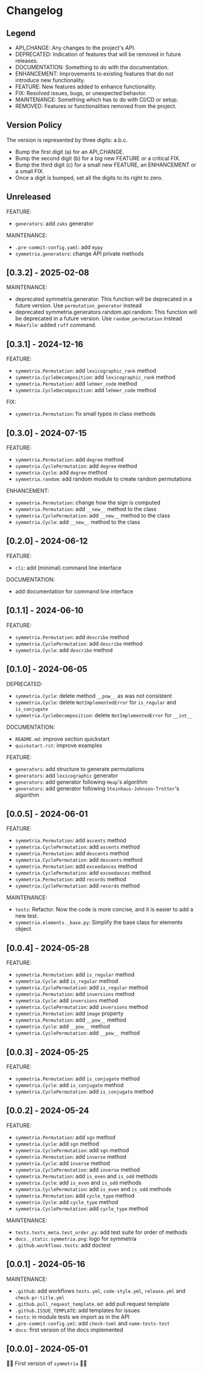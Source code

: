 # Changelog

## Legend

- API_CHANGE: Any changes to the project's API.
- DEPRECATED: Indication of features that will be removed in future releases.
- DOCUMENTATION: Something to do with the documentation.
- ENHANCEMENT: Improvements to existing features that do not introduce new functionality.
- FEATURE: New features added to enhance functionality.
- FIX: Resolved issues, bugs, or unexpected behavior.
- MAINTENANCE: Something which has to do with CI/CD or setup.
- REMOVED: Features or functionalities removed from the project.

## Version Policy

The version is represented by three digits: a.b.c.

- Bump the first digit (a) for an API_CHANGE.
- Bump the second digit (b) for a big new FEATURE or a critical FIX.
- Bump the third digit (c) for a small new FEATURE, an ENHANCEMENT or a small FIX.
- Once a digit is bumped, set all the digits to its right to zero.

## Unreleased

FEATURE:
- `generators`: add `zaks` generator

MAINTENANCE:
- `.pre-commit-config.yaml`: add `mypy`
- `symmetria.generators`: change API private methods

## \[0.3.2\] - 2025-02-08

MAINTENANCE:
- deprecated symmetria.generator: This function will be deprecated in a future version. Use `permutation_generator` instead
- deprecated symmetria.generators.random.api.random: This function will be deprecated in a future version. Use `random_permutation` instead
- `Makefile`: added `ruff` command.

## \[0.3.1\] - 2024-12-16

FEATURE:
- `symmetria.Permutation`: add `lexicographic_rank` method
- `symmetria.CycleDecomposition`: add `lexicographic_rank` method
- `symmetria.Permutation`: add `lehmer_code` method
- `symmetria.CycleDecomposition`: add `lehmer_code` method

FIX:
- `symmetria.Permutation`: fix small typos in class methods

## \[0.3.0\] - 2024-07-15

FEATURE:
- `symmetria.Permutation`: add `degree` method
- `symmetria.CyclePermutation`: add `degree` method
- `symmetria.Cycle`: add `degree` method
- `symmetria.random`: add random module to create random permutations

ENHANCEMENT:
- `symmetria.Permutation`: change how the sign is computed
- `symmetria.Permutation`: add `__new__` method to the class
- `symmetria.CyclePermutation`: add `__new__` method to the class
- `symmetria.Cycle`: add `__new__` method to the class

## \[0.2.0\] - 2024-06-12

FEATURE:
- `cli`: add (minimal) command line interface

DOCUMENTATION:
- add documentation for command line interface

## \[0.1.1\] - 2024-06-10

FEATURE:
- `symmetria.Permutation`: add `describe` method
- `symmetria.CyclePermutation`: add `describe` method
- `symmetria.Cycle`: add `describe` method


## \[0.1.0\] - 2024-06-05

DEPRECATED:
- `symmetria.Cycle`: delete method `__pow__` as was not consistent
- `symmetria.Cycle`: delete `NotImplementedError` for `is_regular` and `is_conjugate`
- `symmetria.CycleDecomposition`: delete `NotImplementedError` for `__int__`  

DOCUMENTATION:
- `README.md`: improve section quickstart
- `quickstart.rst`: improve examples

FEATURE:
- `generators`: add structure to generate permutations
- `generators`: add `lexicographic` generator
- `generators`: add generator following `Heap`'s algorithm
- `generators`: add generator following `Steinhaus-Johnson-Trotter`'s algorithm


## \[0.0.5\] - 2024-06-01

FEATURE:
- `symmetria.Permutation`: add `ascents` method
- `symmetria.CyclePermutation`: add `ascents` method
- `symmetria.Permutation`: add `descents` method
- `symmetria.CyclePermutation`: add `descents` method
- `symmetria.Permutation`: add `exceedances` method
- `symmetria.CyclePermutation`: add `exceedances` method
- `symmetria.Permutation`: add `records` method
- `symmetria.CyclePermutation`: add `records` method

MAINTENANCE:
- `tests`: Refactor. Now the code is more concise, and it is easier to add a new test.
- `symmetria.elements._base.py`: Simplify the base class for elements object.

## \[0.0.4\] - 2024-05-28

FEATURE:

- `symmetria.Permutation`: add `is_regular` method
- `symmetria.Cycle`: add `is_regular` method
- `symmetria.CyclePermutation`: add `is_regular` method
- `symmetria.Permutation`: add `inversions` method
- `symmetria.Cycle`: add `inversions` method
- `symmetria.CyclePermutation`: add `inversions` method
- `symmetria.Permutation`: add `image` property
- `symmetria.Permutation`: add `__pow__` method
- `symmetria.Cycle`: add `__pow__` method
- `symmetria.CyclePermutation`: add `__pow__` method


## \[0.0.3\] - 2024-05-25

FEATURE:

- `symmetria.Permutation`: add `is_conjugate` method
- `symmetria.Cycle`: add `is_conjugate` method
- `symmetria.CyclePermutation`: add `is_conjugate` method


## \[0.0.2\] - 2024-05-24

FEATURE:

- `symmetria.Permutation`: add `sgn` method
- `symmetria.Cycle`: add `sgn` method
- `symmetria.CyclePermutation`: add `sgn` method
- `symmetria.Permutation`: add `inverse` method
- `symmetria.Cycle`: add `inverse` method
- `symmetria.CyclePermutation`: add `inverse` method
- `symmetria.Permutation`: add `is_even` and `is_odd` methods
- `symmetria.Cycle`: add `is_even` and `is_odd` methods
- `symmetria.CyclePermutation`: add `is_even` and `is_odd` methods
- `symmetria.Permutation`: add `cycle_type` method
- `symmetria.Cycle`: add `cycle_type` method
- `symmetria.CyclePermutation`: add `cycle_type` method

MAINTENANCE:

- `tests.tests_meta.test_order.py`: add test suite for order of methods
- `docs._static.symmetria.png`: logo for symmetria
- `.github.workflows.tests`: add doctest


## \[0.0.1\] - 2024-05-16

MAINTENANCE:

- `.github`: add workflows `tests.yml`, `code-style.yml`, `release.yml` and `check-pr-title.yml`
- `.github.pull_request_template.md`: add pull request template
- `.github.ISSUE_TEMPLATE`: add templates for issues
- `tests`: in module tests we import as in the API
- `.pre-commit-config.yml`: add `check-toml` and `name-tests-test`
- `docs`: first version of the docs implemented

## \[0.0.0\] - 2024-05-01

🎉🚀 First version of `symmetria` 🚀🎉

